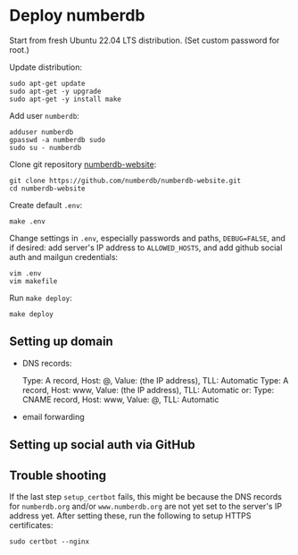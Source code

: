 # Deploy numberdb

Start from fresh Ubuntu 22.04 LTS distribution. 
(Set custom password for root.)

Update distribution:

    sudo apt-get update
    sudo apt-get -y upgrade
    sudo apt-get -y install make

Add user `numberdb`:

    adduser numberdb
    gpasswd -a numberdb sudo
    sudo su - numberdb
    
Clone git repository [numberdb-website](https://github.com/numberdb/numberdb-website):

    git clone https://github.com/numberdb/numberdb-website.git
    cd numberdb-website

Create default `.env`:

    make .env

Change settings in `.env`, especially passwords and paths, `DEBUG=FALSE`, and if desired: add server's IP address to `ALLOWED_HOSTS`, and add github social auth and mailgun credentials:

    vim .env
    vim makefile

Run `make deploy`:

    make deploy

## Setting up domain

- DNS records:

    Type: A record, Host: @, Value: (the IP address), TLL: Automatic
    Type: A record, Host: www, Value: (the IP address), TLL: Automatic
    or: 
    Type: CNAME record, Host: www, Value: @, TLL: Automatic

- email forwarding

## Setting up social auth via GitHub



## Trouble shooting

If the last step `setup_certbot` fails, this might be because the DNS records for `numberdb.org` and/or `www.numberdb.org` are not yet set to the server's IP address yet.
After setting these, run the following to setup HTTPS certificates:
    
    sudo certbot --nginx


